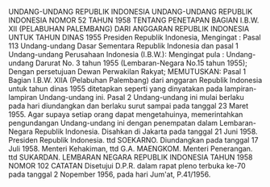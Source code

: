  UNDANG-UNDANG REPUBLIK INDONESIA UNDANG-UNDANG REPUBLIK INDONESIA NOMOR 52 TAHUN 1958 TENTANG PENETAPAN BAGIAN I.B.W. XII (PELABUHAN PALEMBANG) DARI ANGGARAN REPUBLIK INDONESIA UNTUK TAHUN DINAS 1955 Presiden Republik Indonesia,
Mengingat :
 Pasal 113 Undang-undang Dasar Sementara Republik Indonesia dan pasal 1 Undang-undang Perusahaan Indonesia (I.B.W.): Mengingat pula : Undang-undang Darurat No. 3 tahun 1955 (Lembaran-Negara No.15 tahun 1955); Dengan persetujuan Dewan Perwakilan Rakyat;
MEMUTUSKAN:
Pasal 1
Bagian I.B.W. XIIA (Pelabuhan Palembang) dari anggaran Republik Indonesia untuk tahun dinas 1955 ditetapkan seperti yang dinyatakan pada lampiran-lampiran Undang-undang ini.
Pasal 2
Undang-undang ini mulai berlaku pada hari diundangkan dan berlaku surut sampai pada tanggal 23 Maret 1955. Agar supaya setiap orang dapat mengetahuinya, memerintahkan pengundangan Undang-undang ini dengan penempatan dalam Lembaran- Negara Republik Indonesia. Disahkan di Jakarta pada tanggal 21 Juni 1958. Presiden Republik Indonesia. ttd SOEKARNO. Diundangkan pada tanggal 17 Juli 1958. Menteri Kehakiman, ttd G.A. MAENGKOM. Menteri Penerangan. ttd SUKARDAN. LEMBARAN NEGARA REPUBLIK INDONESIA TAHUN 1958 NOMOR 102 CATATAN Disetujui D.P.R. dalam rapat pleno terbuka ke-70 pada tanggal 2 Nopember 1956, pada hari Jum'at, P.41/1956.